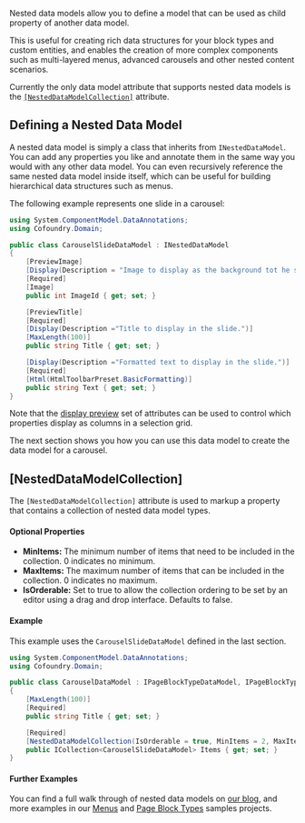 ﻿Nested data models allow you to define a model that can be used as child property of another data model. 

This is useful for creating rich data structures for your block types and custom entities, and enables the creation of more complex components such as multi-layered menus, advanced carousels and other nested content scenarios.

Currently the only data model attribute that supports nested data models is the [`[NestedDataModelCollection]`](#nesteddatamodelcollection) attribute.

## Defining a Nested Data Model

A nested data model is simply a class that inherits from `INestedDataModel`. You can add any properties you like and annotate them in the same way you would with any other data model. You can even recursively reference the same nested data model inside itself, which can be useful for building hierarchical data structures such as menus.

The following example represents one slide in a carousel:

```csharp
using System.ComponentModel.DataAnnotations;
using Cofoundry.Domain;

public class CarouselSlideDataModel : INestedDataModel
{
    [PreviewImage]
    [Display(Description = "Image to display as the background tot he slide.")]
    [Required]
    [Image]
    public int ImageId { get; set; }

    [PreviewTitle]
    [Required]
    [Display(Description ="Title to display in the slide.")]
    [MaxLength(100)]
    public string Title { get; set; }

    [Display(Description ="Formatted text to display in the slide.")]
    [Required]
    [Html(HtmlToolbarPreset.BasicFormatting)]
    public string Text { get; set; }
}
```

Note that the [display preview](Display-Preview) set of attributes can be used to control which properties display as columns in a selection grid.

The next section shows you how you can use this data model to create the data model for a carousel. 

## [NestedDataModelCollection]

The `[NestedDataModelCollection]` attribute is used to markup a property that contains a collection of nested data model types.

#### Optional Properties

- **MinItems:** The minimum number of items that need to be included in the collection. 0 indicates no minimum.
- **MaxItems:** The maximum number of items that can be included in the collection. 0 indicates no maximum.
- **IsOrderable:** Set to true to allow the collection ordering to be set by an editor using a drag and drop interface. Defaults to false.

#### Example

This example uses the `CarouselSlideDataModel` defined in the last section.

```csharp
using System.ComponentModel.DataAnnotations;
using Cofoundry.Domain;

public class CarouselDataModel : IPageBlockTypeDataModel, IPageBlockTypeDisplayModel
{
    [MaxLength(100)]
    [Required]
    public string Title { get; set; }

    [Required]
    [NestedDataModelCollection(IsOrderable = true, MinItems = 2, MaxItems = 6)]
    public ICollection<CarouselSlideDataModel> Items { get; set; }
}
```

#### Further Examples

You can find a full walk through of nested data models on [our blog](https://www.cofoundry.org/blog/14/introducing-nested-data-models), and more examples in our [Menus](https://github.com/cofoundry-cms/Cofoundry.Samples.Menus) and [Page Block Types](https://github.com/cofoundry-cms/Cofoundry.Samples.PageBlockTypes) samples projects.